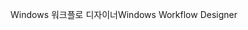 <span data-ttu-id="b2bee-101">Windows 워크플로 디자이너</span><span class="sxs-lookup"><span data-stu-id="b2bee-101">Windows Workflow Designer</span></span>